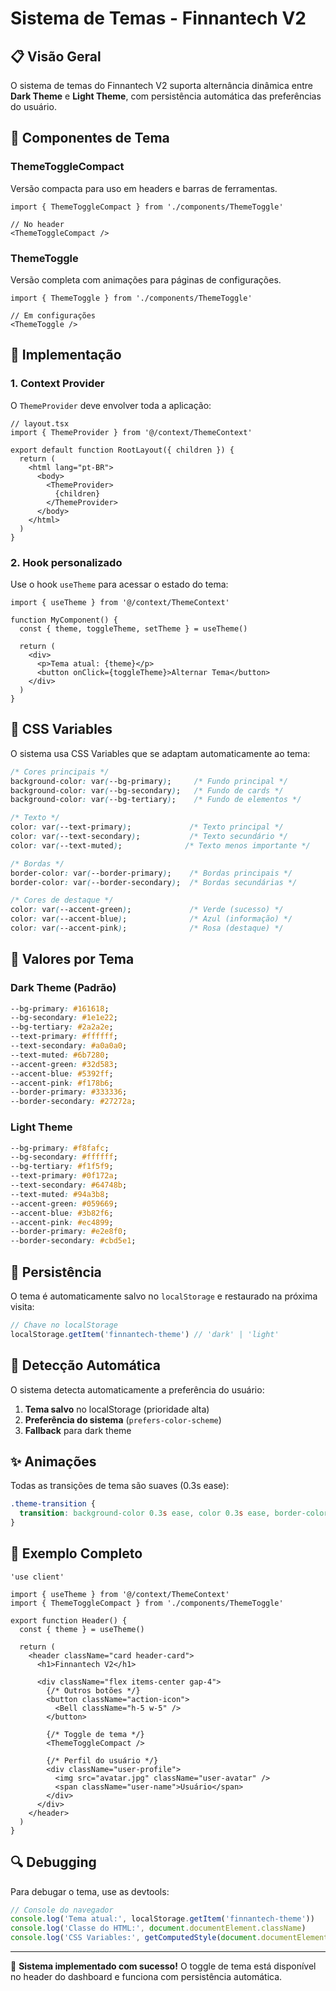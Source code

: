# Sistema de Temas - Finnantech V2

## 📋 Visão Geral

O sistema de temas do Finnantech V2 suporta alternância dinâmica entre **Dark Theme** e **Light Theme**, com persistência automática das preferências do usuário.

## 🎨 Componentes de Tema

### ThemeToggleCompact
Versão compacta para uso em headers e barras de ferramentas.

```tsx
import { ThemeToggleCompact } from './components/ThemeToggle'

// No header
<ThemeToggleCompact />
```

### ThemeToggle  
Versão completa com animações para páginas de configurações.

```tsx
import { ThemeToggle } from './components/ThemeToggle'

// Em configurações
<ThemeToggle />
```

## 🔧 Implementação

### 1. Context Provider
O `ThemeProvider` deve envolver toda a aplicação:

```tsx
// layout.tsx
import { ThemeProvider } from '@/context/ThemeContext'

export default function RootLayout({ children }) {
  return (
    <html lang="pt-BR">
      <body>
        <ThemeProvider>
          {children}
        </ThemeProvider>
      </body>
    </html>
  )
}
```

### 2. Hook personalizado
Use o hook `useTheme` para acessar o estado do tema:

```tsx
import { useTheme } from '@/context/ThemeContext'

function MyComponent() {
  const { theme, toggleTheme, setTheme } = useTheme()
  
  return (
    <div>
      <p>Tema atual: {theme}</p>
      <button onClick={toggleTheme}>Alternar Tema</button>
    </div>
  )
}
```

## 🎨 CSS Variables

O sistema usa CSS Variables que se adaptam automaticamente ao tema:

```css
/* Cores principais */
background-color: var(--bg-primary);     /* Fundo principal */
background-color: var(--bg-secondary);   /* Fundo de cards */
background-color: var(--bg-tertiary);    /* Fundo de elementos */

/* Texto */
color: var(--text-primary);             /* Texto principal */
color: var(--text-secondary);           /* Texto secundário */
color: var(--text-muted);              /* Texto menos importante */

/* Bordas */
border-color: var(--border-primary);    /* Bordas principais */
border-color: var(--border-secondary);  /* Bordas secundárias */

/* Cores de destaque */
color: var(--accent-green);             /* Verde (sucesso) */
color: var(--accent-blue);              /* Azul (informação) */
color: var(--accent-pink);              /* Rosa (destaque) */
```

## 🔄 Valores por Tema

### Dark Theme (Padrão)
```css
--bg-primary: #161618;
--bg-secondary: #1e1e22;
--bg-tertiary: #2a2a2e;
--text-primary: #ffffff;
--text-secondary: #a0a0a0;
--text-muted: #6b7280;
--accent-green: #32d583;
--accent-blue: #5392ff;
--accent-pink: #f178b6;
--border-primary: #333336;
--border-secondary: #27272a;
```

### Light Theme
```css
--bg-primary: #f8fafc;
--bg-secondary: #ffffff;
--bg-tertiary: #f1f5f9;
--text-primary: #0f172a;
--text-secondary: #64748b;
--text-muted: #94a3b8;
--accent-green: #059669;
--accent-blue: #3b82f6;
--accent-pink: #ec4899;
--border-primary: #e2e8f0;
--border-secondary: #cbd5e1;
```

## 💾 Persistência

O tema é automaticamente salvo no `localStorage` e restaurado na próxima visita:

```typescript
// Chave no localStorage
localStorage.getItem('finnantech-theme') // 'dark' | 'light'
```

## 🎯 Detecção Automática

O sistema detecta automaticamente a preferência do usuário:

1. **Tema salvo** no localStorage (prioridade alta)
2. **Preferência do sistema** (`prefers-color-scheme`)
3. **Fallback** para dark theme

## ✨ Animações

Todas as transições de tema são suaves (0.3s ease):

```css
.theme-transition {
  transition: background-color 0.3s ease, color 0.3s ease, border-color 0.3s ease;
}
```

## 📱 Exemplo Completo

```tsx
'use client'

import { useTheme } from '@/context/ThemeContext'
import { ThemeToggleCompact } from './components/ThemeToggle'

export function Header() {
  const { theme } = useTheme()
  
  return (
    <header className="card header-card">
      <h1>Finnantech V2</h1>
      
      <div className="flex items-center gap-4">
        {/* Outros botões */}
        <button className="action-icon">
          <Bell className="h-5 w-5" />
        </button>
        
        {/* Toggle de tema */}
        <ThemeToggleCompact />
        
        {/* Perfil do usuário */}
        <div className="user-profile">
          <img src="avatar.jpg" className="user-avatar" />
          <span className="user-name">Usuário</span>
        </div>
      </div>
    </header>
  )
}
```

## 🔍 Debugging

Para debugar o tema, use as devtools:

```javascript
// Console do navegador
console.log('Tema atual:', localStorage.getItem('finnantech-theme'))
console.log('Classe do HTML:', document.documentElement.className)
console.log('CSS Variables:', getComputedStyle(document.documentElement))
```

---

🎨 **Sistema implementado com sucesso!** O toggle de tema está disponível no header do dashboard e funciona com persistência automática. 